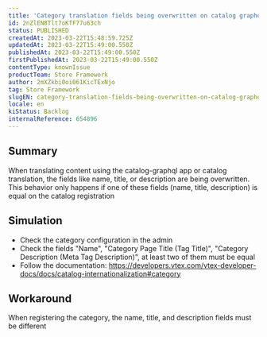 ```yaml
---
title: 'Category translation fields being overwritten on catalog graphql'
id: 2nZlEN8Tlt7oKfF77u63ch
status: PUBLISHED
createdAt: 2023-03-22T15:48:59.725Z
updatedAt: 2023-03-22T15:49:00.550Z
publishedAt: 2023-03-22T15:49:00.550Z
firstPublishedAt: 2023-03-22T15:49:00.550Z
contentType: knownIssue
productTeam: Store Framework
author: 2mXZkbi0oi061KicTExNjo
tag: Store Framework
slugEN: category-translation-fields-being-overwritten-on-catalog-graphql
locale: en
kiStatus: Backlog
internalReference: 654896
---
```


## Summary


When translating content using the catalog-graphql app or catalog translation, the fields like name, title, or description are being overwritten. This behavior only happens if one of these fields (name, title, description) is equal on the catalog registration


##

## Simulation



- Check the category configuration in the admin
- Check the fields "Name", "Category Page Title (Tag Title)", "Category Description (Meta Tag Description)", at least two of them must be equal
- Follow the documentation: https://developers.vtex.com/vtex-developer-docs/docs/catalog-internationalization#category


##

## Workaround


When registering the category, the name, title, and description fields must be different




